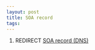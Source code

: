 ```yaml
---
layout: post 
title: SOA record
tags: 
---
```


1.  REDIRECT [SOA record (DNS)](SOA_record_(DNS) "wikilink")

